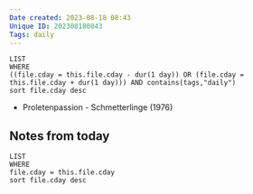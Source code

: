 ```yaml
---
Date created: 2023-08-18 08:43
Unique ID: 202308180843
Tags: daily
---
```

``` dataview
LIST
WHERE 
((file.cday = this.file.cday - dur(1 day)) OR (file.cday = this.file.cday + dur(1 day))) AND contains(tags,"daily")
sort file.cday desc
```
- Proletenpassion - Schmetterlinge (1976)
## Notes from today
``` dataview
LIST
WHERE 
file.cday = this.file.cday
sort file.cday desc
```
